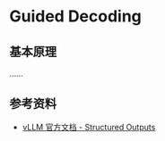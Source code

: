 # Guided Decoding

## 基本原理

……

## 参考资料

- [vLLM 官方文档 - Structured Outputs](https://docs.vllm.ai/en/stable/features/structured_outputs.html#structured-outputs)
